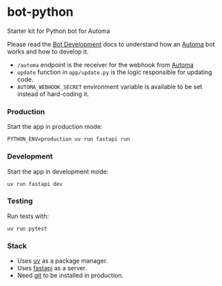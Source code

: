 # bot-python
Starter kit for Python bot for Automa

Please read the [Bot Development](https://docs.automa.app/bot-development) docs to understand how an [Automa][automa] bot works and how to develop it.

* `/automa` endpoint is the receiver for the webhook from [Automa][automa]
* `update` function in `app/update.py` is the logic responsible for updating code.
* `AUTOMA_WEBHOOK_SECRET` environment variable is available to be set instead of hard-coding it.

### Production

Start the app in production mode:

```
PYTHON_ENV=production uv run fastapi run
```

### Development

Start the app in development mode:

```
uv run fastapi dev
```

### Testing

Run tests with:

```
uv run pytest
```

### Stack

* Uses [uv](https://docs.astral.sh/uv/) as a package manager.
* Uses [fastapi](https://fastapi.tiangolo.com/) as a server.
* Need [git](https://git-scm.org) to be installed in production.

[automa]: https://automa.app
